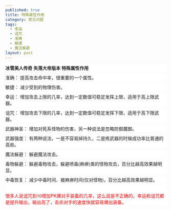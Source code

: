 ```yaml
---
published: true
title: 特殊属性作用
category: 常见问题
tags: 
  - 幸运
  - 诅咒
  - 准确
  - 敏捷
  - 魔法躲避
layout: post
---
```

<p style="margin: 10px auto; padding: 0px; font-family: &quot;Helvetica Neue&quot;, Helvetica, Verdana, Arial, sans-serif; font-size: 14px; white-space: normal; background-color: rgb(255, 255, 255);">
    <strong>冰雪美人传奇 失落大帝版本 特殊属性作用</strong>
</p>
<p style="margin: 10px auto; padding: 0px; font-family: &quot;Helvetica Neue&quot;, Helvetica, Verdana, Arial, sans-serif; font-size: 14px; white-space: normal; background-color: rgb(255, 255, 255);">
    准确： 提高攻击命中率，很重要的一个属性。
</p>
<p style="margin: 10px auto; padding: 0px; font-family: &quot;Helvetica Neue&quot;, Helvetica, Verdana, Arial, sans-serif; font-size: 14px; white-space: normal; background-color: rgb(255, 255, 255);">
    敏捷： 减少受到的物理伤害。
</p>

<p style="margin: 10px auto; padding: 0px; font-family: &quot;Helvetica Neue&quot;, Helvetica, Verdana, Arial, sans-serif; font-size: 14px; white-space: normal; background-color: rgb(255, 255, 255);">
    幸运： 增加攻击上限的几率，达到一定数值可稳定发挥上限，适用于高上限武器。
</p>
<p style="margin: 10px auto; padding: 0px; font-family: &quot;Helvetica Neue&quot;, Helvetica, Verdana, Arial, sans-serif; font-size: 14px; white-space: normal; background-color: rgb(255, 255, 255);">
    诅咒： 增加攻击下限的几率，达到一定数值可稳定发挥下限，适用于高下限武器。
</p>
<p style="margin: 10px auto; padding: 0px; font-family: &quot;Helvetica Neue&quot;, Helvetica, Verdana, Arial, sans-serif; font-size: 14px; white-space: normal; background-color: rgb(255, 255, 255);">
    武器神圣： 增加对死系怪物的伤害，另一种说法是忽略防御魔御。
</p>
<p style="margin: 10px auto; padding: 0px; font-family: &quot;Helvetica Neue&quot;, Helvetica, Verdana, Arial, sans-serif; font-size: 14px; white-space: normal; background-color: rgb(255, 255, 255);">
    武器强度： 有两种说法，一是不容易掉持久，二是练武器的时候成功率比普通的高些。
</p>
<p style="margin: 10px auto; padding: 0px; font-family: &quot;Helvetica Neue&quot;, Helvetica, Verdana, Arial, sans-serif; font-size: 14px; white-space: normal; background-color: rgb(255, 255, 255);">
    魔法躲避： 躲避魔法攻击。
</p>
<p style="margin: 10px auto; padding: 0px; font-family: &quot;Helvetica Neue&quot;, Helvetica, Verdana, Arial, sans-serif; font-size: 14px; white-space: normal; background-color: rgb(255, 255, 255);">
    毒物躲避： 躲避毒物攻击，躲避喷毒(麻痹)类的怪物攻击，百分比越高效果越明显。
</p>
<p style="margin: 10px auto; padding: 0px; font-family: &quot;Helvetica Neue&quot;, Helvetica, Verdana, Arial, sans-serif; font-size: 14px; white-space: normal; background-color: rgb(255, 255, 255);">
    中毒恢复： 减少中毒时间、被麻痹时间(仅对怪物)，百分比越高效果越明显。
</p>
<p style="margin: 10px auto; padding: 0px; font-family: &quot;Helvetica Neue&quot;, Helvetica, Verdana, Arial, sans-serif; font-size: 14px; white-space: normal; background-color: rgb(255, 255, 255);">
    <br/><span style="margin: 0px; padding: 0px; color: rgb(255, 0, 0);">很多人说诅咒到10增加PK爆对手装备的几率，这么说是不正确的，幸运和诅咒都是提升输出，输出高了，击杀对手的速度快就容易爆出装备。</span>
</p>
<p>
    <br/>
</p>
